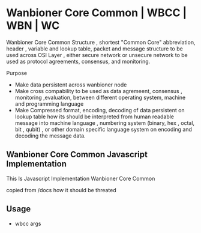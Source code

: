# Wanbioner Core Common | WBCC | WBN | WC
Wanbioner Core Common Structure , shortest "Common Core" abbreviation, header , variable and lookup table, packet and message structure to be used across OSI Layer , either secure network or unsecure network to be used as protocol agreements, consensus, and monitoring.

Purpose
- Make data persistent across wanbioner node
- Make cross compability to be used as data agremeent, consensus , monitoring ,evaluation,  between different operating system, machine and programming language
- Make Compressed format, encoding, decoding of data persistent on lookup table how its should be interpreted from human readable message into machine language , numbering system (binary, hex , octal, bit , qubit) , or other domain specific language system on encoding and decoding the message data.

## Wanbioner Core Common Javascript Implementation

This Is Javascript Implementation Wanbioner Core Common

copied from /docs how it should be threated



## Usage 

- wbcc args
